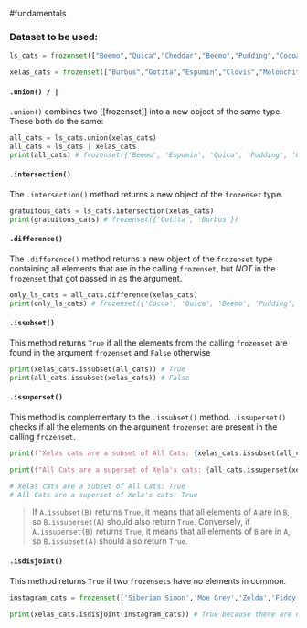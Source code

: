 #fundamentals 
### Dataset to be used:
```python
ls_cats = frozenset(["Beemo","Quica","Cheddar","Beemo","Pudding","Cocoa","Burbus","Gotita","Espumin"])

xelas_cats = frozenset(["Burbus","Gotita","Espumin","Clovis","Molonchita"])
```

#### `.union() / |`
`.union()` combines two [[frozenset]] into a new object of the same type. These both do the same:

```python
all_cats = ls_cats.union(xelas_cats)
all_cats = ls_cats | xelas_cats
print(all_cats) # frozenset({'Beemo', 'Espumin', 'Quica', 'Pudding', 'Cocoa', 'Burbus', 'Cheddar', 'Gotita'})
```

#### `.intersection()`
The `.intersection()` method returns a new object of the `frozenset` type. 
```python
gratuitous_cats = ls_cats.intersection(xelas_cats)
print(gratuitous_cats) # frozenset({'Gotita', 'Burbus'})
```

#### `.difference()`
The `.difference()` method returns a new object of the `frozenset` type containing all elements that are in the calling `frozenset`, but _NOT_  in the `frozenset` that got passed in as the argument.


```python
only_ls_cats = all_cats.difference(xelas_cats)
print(only_ls_cats) # frozenset({'Cocoa', 'Quica', 'Beemo', 'Pudding', 'Cheddar'})
```

#### `.issubset()`
This method returns `True` if all the elements from the calling `frozenset` are found in the argument `frozenset` and `False` otherwise
```python
print(xelas_cats.issubset(all_cats)) # True
print(all_cats.issubset(xelas_cats)) # False
```

#### `.issuperset()`
This method is complementary to the `.issubset()` method. `.issuperset()` checks if all the elements on the argument `frozenset` are present in the calling `frozenset`. 

```python
print(f"Xelas cats are a subset of All Cats: {xelas_cats.issubset(all_cats)}")

print(f"All Cats are a superset of Xela's cats: {all_cats.issuperset(xelas_cats)}")

# Xelas cats are a subset of All Cats: True
# All Cats are a superset of Xela's cats: True
```

> If `A.issubset(B)` returns `True`, it means that all elements of `A` are in `B`, so `B.issuperset(A)` should also return `True`. Conversely, if `A.issuperset(B)` returns `True`, it means that all elements of `B` are in `A`, so `B.issubset(A)` should also return `True`.

#### `.isdisjoint()`
This method returns `True` if two `frozensets` have no elements in common. 
```python
instagram_cats = frozenset(['Siberian Simon','Moe Grey','Zelda','Fiddy','Primus', 'Bubby'])

print(xelas_cats.isdisjoint(instagram_cats)) # True because there are no elements in common
```